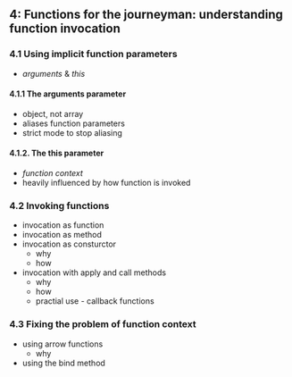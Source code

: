 ## 4: Functions for the journeyman: understanding function invocation

### 4.1 Using implicit function parameters

- _arguments_ & _this_

#### 4.1.1 The arguments parameter

- object, not array
- aliases function parameters
- strict mode to stop aliasing

#### 4.1.2. The this parameter

- _function context_
- heavily influenced by how function is invoked

### 4.2 Invoking functions

- invocation as function
- invocation as method
- invocation as consturctor
  - why
  - how
- invocation with apply and call methods
  - why
  - how
  - practial use - callback functions

### 4.3 Fixing the problem of function context

- using arrow functions
  - why
- using the bind method
